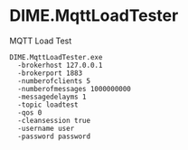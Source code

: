 # DIME.MqttLoadTester
MQTT Load Test

```
DIME.MqttLoadTester.exe 
  -brokerhost 127.0.0.1
  -brokerport 1883
  -numberofclients 5
  -numberofmessages 1000000000
  -messagedelayms 1
  -topic loadtest
  -qos 0
  -cleansession true
  -username user
  -password password
```
